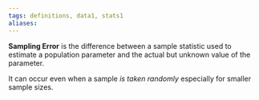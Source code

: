 ```yaml
---
tags: definitions, data1, stats1
aliases:
---
```

**Sampling Error** is the difference between a sample statistic used to estimate a population parameter and the actual but unknown value of the parameter.

It can occur even when a sample *is taken randomly* especially for smaller sample sizes. 
